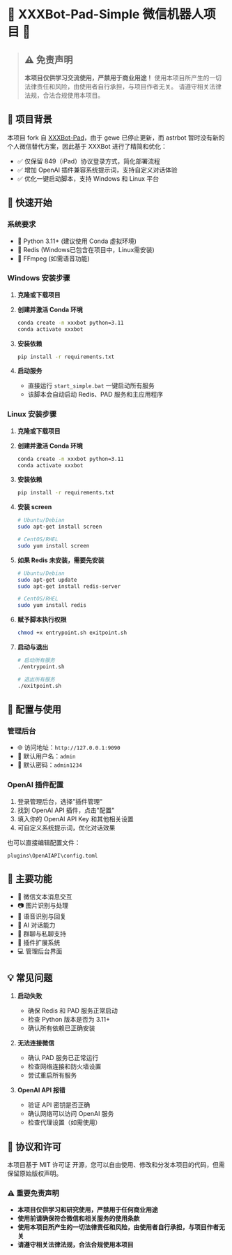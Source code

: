 # 🤖 XXXBot-Pad-Simple 微信机器人项目 🤖

> ## ⚠️ 免责声明
>
> **本项目仅供学习交流使用，严禁用于商业用途！**
> 使用本项目所产生的一切法律责任和风险，由使用者自行承担，与项目作者无关。
> 请遵守相关法律法规，合法合规使用本项目。

## 📝 项目背景

本项目 fork 自 [XXXBot-Pad](https://github.com/NanSsye/xxxbot-pad)，由于 gewe 已停止更新，而 astrbot 暂时没有新的个人微信替代方案，因此基于 XXXBot 进行了精简和优化：

- ✅ 仅保留 849（iPad）协议登录方式，简化部署流程
- ✅ 增加 OpenAI 插件兼容系统提示词，支持自定义对话体验
- ✅ 优化一键启动脚本，支持 Windows 和 Linux 平台

## 🚀 快速开始

### 系统要求

- 🐍 Python 3.11+ (建议使用 Conda 虚拟环境)
- 🔋 Redis (Windows已包含在项目中，Linux需安装)
- 🎥 FFmpeg (如需语音功能)

### Windows 安装步骤

1. **克隆或下载项目**

2. **创建并激活 Conda 环境**
   ```bash
   conda create -n xxxbot python=3.11
   conda activate xxxbot
   ```

3. **安装依赖**
   ```bash
   pip install -r requirements.txt
   ```

4. **启动服务**
   - 直接运行 `start_simple.bat` 一键启动所有服务
   - 该脚本会自动启动 Redis、PAD 服务和主应用程序

### Linux 安装步骤

1. **克隆或下载项目**

2. **创建并激活 Conda 环境**
   ```bash
   conda create -n xxxbot python=3.11
   conda activate xxxbot
   ```

3. **安装依赖**
   ```bash
   pip install -r requirements.txt
   ```

4. **安装 screen**
   ```bash
   # Ubuntu/Debian
   sudo apt-get install screen

   # CentOS/RHEL
   sudo yum install screen
   ```

5. **如果 Redis 未安装，需要先安装**
   ```bash
   # Ubuntu/Debian
   sudo apt-get update
   sudo apt-get install redis-server

   # CentOS/RHEL
   sudo yum install redis
   ```

6. **赋予脚本执行权限**
   ```bash
   chmod +x entrypoint.sh exitpoint.sh
   ```

7. **启动与退出**
   ```bash
   # 启动所有服务
   ./entrypoint.sh
   
   # 退出所有服务
   ./exitpoint.sh
   ```

## 🔧 配置与使用

### 管理后台

- 🌐 访问地址：`http://127.0.0.1:9090`
- 👤 默认用户名：`admin`
- 🔑 默认密码：`admin1234`

### OpenAI 插件配置

1. 登录管理后台，选择"插件管理"
2. 找到 OpenAI API 插件，点击"配置"
3. 填入你的 OpenAI API Key 和其他相关设置
4. 可自定义系统提示词，优化对话效果

也可以直接编辑配置文件：
```
plugins\OpenAIAPI\config.toml
```

## 🎯 主要功能

- 💬 微信文本消息交互
- 📷 图片识别与处理
- 🎤 语音识别与回复
- 🧠 AI 对话能力
- 👥 群聊与私聊支持
- 🔌 插件扩展系统
- 💻 管理后台界面

## 💡 常见问题

1. **启动失败**
   - 确保 Redis 和 PAD 服务正常启动
   - 检查 Python 版本是否为 3.11+
   - 确认所有依赖已正确安装

2. **无法连接微信**
   - 确认 PAD 服务已正常运行
   - 检查网络连接和防火墙设置
   - 尝试重启所有服务

3. **OpenAI API 报错**
   - 验证 API 密钥是否正确
   - 确认网络可以访问 OpenAI 服务
   - 检查代理设置（如需使用）

## 📜 协议和许可

本项目基于 MIT 许可证 开源，您可以自由使用、修改和分发本项目的代码，但需保留原始版权声明。

### ⚠️ 重要免责声明

- **本项目仅供学习和研究使用，严禁用于任何商业用途**
- **使用前请确保符合微信和相关服务的使用条款**
- **使用本项目所产生的一切法律责任和风险，由使用者自行承担，与项目作者无关**
- **请遵守相关法律法规，合法合规使用本项目**
